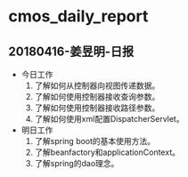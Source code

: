 # cmos_daily_report

## 20180416-姜昱明-日报
- 今日工作
    1. 了解如何从控制器向视图传递数据。
    2. 了解如何使用控制器接收查询参数。
    3. 了解如何使用控制器接收路径参数。
    4. 了解如何使用xml配置DispatcherServlet。
- 明日工作
    1. 了解spring boot的基本使用方法。
    2. 了解beanfactory和applicationContext。
    3. 了解spring的dao理念。





